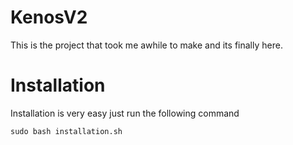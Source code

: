 # KenosV2
This is the project that took me awhile to make and its finally here.

# Installation
Installation is very easy just run the following command
<pre><code>sudo bash installation.sh</pre></code>
